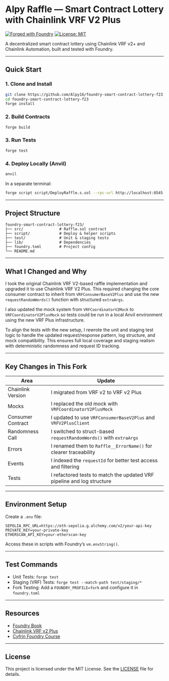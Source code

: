 # Alpy Raffle — Smart Contract Lottery with Chainlink VRF V2 Plus

[![Forged with Foundry](https://img.shields.io/badge/forged%20with-foundry-blue.svg?style=flat-square&logo=foundry)](https://book.getfoundry.sh/)
[![License: MIT](https://img.shields.io/badge/License-MIT-yellow.svg?style=flat-square)](https://opensource.org/licenses/MIT)

A decentralized smart contract lottery using Chainlink VRF v2+ and Chainlink Automation, built and tested with Foundry.

---

## Quick Start

### 1. Clone and Install

```bash
git clone https://github.com/Alpy16/foundry-smart-contract-lottery-f23.git
cd foundry-smart-contract-lottery-f23
forge install
```

### 2. Build Contracts

```bash
forge build
```

### 3. Run Tests

```bash
forge test
```

### 4. Deploy Locally (Anvil)

```bash
anvil
```

In a separate terminal:

```bash
forge script script/DeployRaffle.s.sol --rpc-url http://localhost:8545 --broadcast -vvvv
```

---

## Project Structure

```
foundry-smart-contract-lottery-f23/
├── src/                # Raffle.sol contract
├── script/             # Deploy & helper scripts
├── test/               # Unit & staging tests
├── lib/                # Dependencies
├── foundry.toml        # Project config
└── README.md
```

---

## What I Changed and Why

I took the original Chainlink VRF V2-based raffle implementation and upgraded it to use Chainlink VRF V2 Plus. This required changing the core consumer contract to inherit from `VRFConsumerBaseV2Plus` and use the new `requestRandomWords()` function with structured `extraArgs`.

I also updated the mock system from `VRFCoordinatorV2Mock` to `VRFCoordinatorV2PlusMock` so tests could be run in a local Anvil environment using the new VRF Plus infrastructure.

To align the tests with the new setup, I rewrote the unit and staging test logic to handle the updated request/response pattern, log structure, and mock compatibility. This ensures full local coverage and staging realism with deterministic randomness and request ID tracking.

---

## Key Changes in This Fork

| Area              | Update                                                                 |
|-------------------|------------------------------------------------------------------------|
| Chainlink Version | I migrated from VRF v2 to VRF v2 Plus                                   |
| Mocks             | I replaced the old mock with `VRFCoordinatorV2PlusMock`                 |
| Consumer Contract | I updated to use `VRFConsumerBaseV2Plus` and `VRFV2PlusClient`         |
| Randomness Call   | I switched to struct-based `requestRandomWords()` with `extraArgs`     |
| Errors            | I renamed them to `Raffle__ErrorName()` for clearer traceability       |
| Events            | I indexed the `requestId` for better test access and filtering         |
| Tests             | I refactored tests to match the updated VRF pipeline and log structure |

---

## Environment Setup

Create a `.env` file:

```dotenv
SEPOLIA_RPC_URL=https://eth-sepolia.g.alchemy.com/v2/your-api-key
PRIVATE_KEY=your-private-key
ETHERSCAN_API_KEY=your-etherscan-key
```

Access these in scripts with Foundry’s `vm.envString()`.

---

## Test Commands

- Unit Tests: `forge test`
- Staging (VRF) Tests: `forge test --match-path test/staging/*`
- Fork Testing: Add a `FOUNDRY_PROFILE=fork` and configure it in `foundry.toml`

---

## Resources

- [Foundry Book](https://book.getfoundry.sh/)
- [Chainlink VRF v2 Plus](https://docs.chain.link/vrf/v2-5/)
- [Cyfrin Foundry Course](https://github.com/Cyfrin/foundry-full-course-f23)

---

## License

This project is licensed under the MIT License. See the [LICENSE](./LICENSE) file for details.
